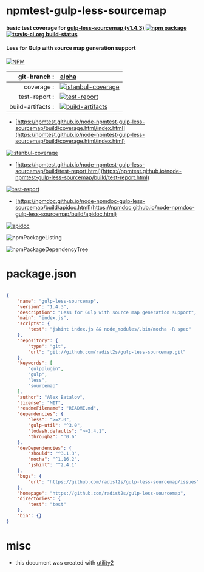 # npmtest-gulp-less-sourcemap

#### basic test coverage for  [gulp-less-sourcemap (v1.4.3)](https://github.com/radist2s/gulp-less-sourcemap)  [![npm package](https://img.shields.io/npm/v/npmtest-gulp-less-sourcemap.svg?style=flat-square)](https://www.npmjs.org/package/npmtest-gulp-less-sourcemap) [![travis-ci.org build-status](https://api.travis-ci.org/npmtest/node-npmtest-gulp-less-sourcemap.svg)](https://travis-ci.org/npmtest/node-npmtest-gulp-less-sourcemap)

#### Less for Gulp with source map generation support

[![NPM](https://nodei.co/npm/gulp-less-sourcemap.png?downloads=true&downloadRank=true&stars=true)](https://www.npmjs.com/package/gulp-less-sourcemap)

| git-branch : | [alpha](https://github.com/npmtest/node-npmtest-gulp-less-sourcemap/tree/alpha)|
|--:|:--|
| coverage : | [![istanbul-coverage](https://npmtest.github.io/node-npmtest-gulp-less-sourcemap/build/coverage.badge.svg)](https://npmtest.github.io/node-npmtest-gulp-less-sourcemap/build/coverage.html/index.html)|
| test-report : | [![test-report](https://npmtest.github.io/node-npmtest-gulp-less-sourcemap/build/test-report.badge.svg)](https://npmtest.github.io/node-npmtest-gulp-less-sourcemap/build/test-report.html)|
| build-artifacts : | [![build-artifacts](https://npmtest.github.io/node-npmtest-gulp-less-sourcemap/glyphicons_144_folder_open.png)](https://github.com/npmtest/node-npmtest-gulp-less-sourcemap/tree/gh-pages/build)|

- [https://npmtest.github.io/node-npmtest-gulp-less-sourcemap/build/coverage.html/index.html](https://npmtest.github.io/node-npmtest-gulp-less-sourcemap/build/coverage.html/index.html)

[![istanbul-coverage](https://npmtest.github.io/node-npmtest-gulp-less-sourcemap/build/screenCapture.buildCi.browser.%252Ftmp%252Fbuild%252Fcoverage.lib.html.png)](https://npmtest.github.io/node-npmtest-gulp-less-sourcemap/build/coverage.html/index.html)

- [https://npmtest.github.io/node-npmtest-gulp-less-sourcemap/build/test-report.html](https://npmtest.github.io/node-npmtest-gulp-less-sourcemap/build/test-report.html)

[![test-report](https://npmtest.github.io/node-npmtest-gulp-less-sourcemap/build/screenCapture.buildCi.browser.%252Ftmp%252Fbuild%252Ftest-report.html.png)](https://npmtest.github.io/node-npmtest-gulp-less-sourcemap/build/test-report.html)

- [https://npmdoc.github.io/node-npmdoc-gulp-less-sourcemap/build/apidoc.html](https://npmdoc.github.io/node-npmdoc-gulp-less-sourcemap/build/apidoc.html)

[![apidoc](https://npmdoc.github.io/node-npmdoc-gulp-less-sourcemap/build/screenCapture.buildCi.browser.%252Ftmp%252Fbuild%252Fapidoc.html.png)](https://npmdoc.github.io/node-npmdoc-gulp-less-sourcemap/build/apidoc.html)

![npmPackageListing](https://npmtest.github.io/node-npmtest-gulp-less-sourcemap/build/screenCapture.npmPackageListing.svg)

![npmPackageDependencyTree](https://npmtest.github.io/node-npmtest-gulp-less-sourcemap/build/screenCapture.npmPackageDependencyTree.svg)



# package.json

```json

{
    "name": "gulp-less-sourcemap",
    "version": "1.4.3",
    "description": "Less for Gulp with source map generation support",
    "main": "index.js",
    "scripts": {
        "test": "jshint index.js && node_modules/.bin/mocha -R spec"
    },
    "repository": {
        "type": "git",
        "url": "git://github.com/radist2s/gulp-less-sourcemap.git"
    },
    "keywords": [
        "gulpplugin",
        "gulp",
        "less",
        "sourcemap"
    ],
    "author": "Alex Batalov",
    "license": "MIT",
    "readmeFilename": "README.md",
    "dependencies": {
        "less": ">=2.0",
        "gulp-util": "^3.0",
        "lodash.defaults": ">=2.4.1",
        "through2": "^0.6"
    },
    "devDependencies": {
        "should": "^3.1.3",
        "mocha": "^1.16.2",
        "jshint": "^2.4.1"
    },
    "bugs": {
        "url": "https://github.com/radist2s/gulp-less-sourcemap/issues"
    },
    "homepage": "https://github.com/radist2s/gulp-less-sourcemap",
    "directories": {
        "test": "test"
    },
    "bin": {}
}
```



# misc
- this document was created with [utility2](https://github.com/kaizhu256/node-utility2)
